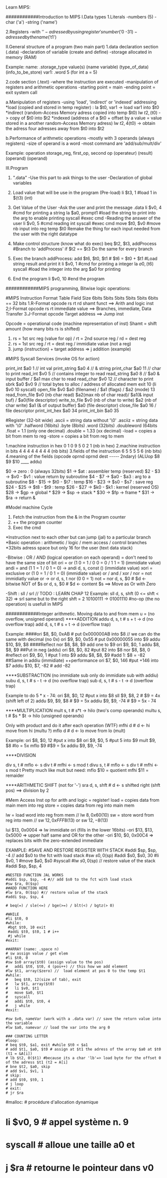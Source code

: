 Learn MIPS:

############Introduction to MIPS
I.Data types
1.Literals
-numbers (5)
-char ('a')
-string ('name')

2.Registers
-with '$'
-adressed by using register's number ('$0 -$31)
-adressed by the name ('$t1')

II.General structure of a program (two main part)
1.data declaration section (.data)
-declaration of variable (create and define)
-storage allocated in memory (RAM)

Example:
name:           .storage_type       value(s)
(name variable) (type_of_data)      (info_to_be_store)
var1:           .word               5 (for int a = 5)

2.code section (.text)
-where the instruction are executed
-manipulation of registers and arithmetic operations
-starting point = main
-ending point = exit system call

a.Manipulation of registers
-using 'load', 'indirect' or 'indexed' addressing
*load (copied and stored in temp register) :
la $t0, var1 -> load var1 into $t0
*indirect (random-Access Memory adress copied into temp $t0)
lw $t2, ($t0) -> copy of $t0 into $t2
*indexed (address of a $t0 + offset by a value = value stored in a another random-Access Memory adress)
lw $t2, 4($t0) -> obtain the adress four adresses away from $t0 into $t2

b.Performance of arithmetic operations
-mostly with 3 operands (always registers)
-size of operand is a word
-most command are 'add/sub/mult/div'

Example:
operation   storage_reg, first_op, second op
(operateur) (result)     (operand) (operand) 

III.Program

1. ".data"
-Use this part to ask things to the user
-Declaration of global variables

2. Load value that will be use in the program (Pre-load)
li  $t3, 1 #load 1 in $(t3) (int)

3. Get Value of the User
-Ask the user and print the message .data
li $v0, 4 #cmd for printing a string
la $a0, prompt1 #load the string to print into the arg to enable printing
syscall #exec cmd
-Reading the answer of the user
li $v0, 5 #cmd reading int
syscall #exec cmd
move $t0, $v0 #move nb input into reg temp $t0
Remake the thing for each input needed from the user with the right datatype

4. Make control structure (know what do exec)
beq $t2, $t3, addProcess #Branch to 'addProcess' if $t2 == $t3
Do the same for every branch

5. Exec the branch
addProcess:
    add $t6, $t0, $t1 # $t6 = $t0 + $t1 
    #Load string result and print it
    li $v0, 1 #cmd for printing a integer
    la $a0, ($t6)
    syscall #load the integer into the arg $a0 for printing

6. End the program
    li $v0, 10 #end the program

############MIPS programming, Bitwise logic operations:

#MIPS Instruction Format Table
Field Size 6bits 5bits 5bits 5bits 5bits 6bits == 32 bits
1.R-Format  opcode rs    rt    rd    shamt funct ==> Arith and logic inst
2;I-Format  opcode rs    rt   immediate value    ==> Branches, immediate, Data Transfer
3.J-Format   opcode          Target address      ==> Jump inst

Opcode = operational code (machine representation of inst)
Shamt = shift amount (how many bits rs is shifted)

1. rs = 1st src reg (value for op) / rt = 2nd source reg / rd = dest reg
2. rs = 1st src reg / rt = dest reg / immidiate value (not a reg)
3. jump (instruction) + target address => j addition (example)

#MIPS Syscall Services (invoke OS for action)

print_int    $a0 1 // int val
print_string $a0 4 // & string
print_char   $a0 11 // char to print
read_int     $v0 5 // contains integer to read 
read_string  $a0 8 // $a0 & input buffer / $a1 max char to read
read_char    $v0 12 // character to print
sbrk         $a0 $v0 9 // total bytes to alloc / address of allocated mem
exit         10 (li $v0 10 syscall)
open_file    $v0 $a0 (filename) / $a1 (flags) / $a2 (mode) 13
read_from_file $v0 (nb char read) $a2(max nb of char read)/ $a1(& input buf) / $a0(file descriptor)
write_to_file $v0 (nb of char to write) $a2 (nb of char write) $a1 (& of output buffer) $a0 (file descriptor)
close_file $a0 16 / file descriptor
print_int_hex $a0 34
print_int_bin $a0 35

#Register (32-bit wide)
.ascii = string data without '\0'
.asciiz = string data with '\0'
.halfword (16bits)
.byte (8bits)
.word (32bits)
.doubleword (64bits
.float = 1.1 (only one decimal)
.double = 1.33 (xx decimal)
-load = copies a bit from mem to reg
-store = copies a bit from reg to mem

1.machine instruction in hex 0 1 0 9 5 0 2 1 (nb in hex)
2.machine instruction in bits 4 4 4 4 4 4 4 4 (nb bits)
3.fields of the instruction 6 5 5 5 5 6 (nb bits)
4.meaning of the fields (opcode oprnd oprnd dest ----- 2ndary)
(ALUop $8 $9 $10 ____  addu)

$0 -> zero : 0 (always 32bits)
$1 -> $at : assembler temp (reserved) 
$2 - $3 -> $v0 - $v1 : value return by subroutine
$4 - $7 -> $a0 - $a3 : arg to a subroutine
$8 - $15 -> $t0 - $t7 : temp
$16 - $23 -> $s0 - $s7 : save reg
$24 - $25 -> $t8 - $t9 : temp
$26 - $27 -> $k0 - $k1 : kernel (reserved OS)
$28 -> $gp -> global *
$29 -> $sp -> stack *
$30 -> $fp -> frame *
$31 -> $ra -> return &

#Model machine Cycle
1. Fetch the instruction from the & in the Program counter
2. ++ the program counter
3. Exec the cmd

*Instruction next to each other but can jump (jal) to a particular branch
*Basic operation : arithmetic / logic / mem access / control branches
*32bits adress space but only 16 for the user (text data stack)

-Bitwise : OR / AND (logical operation on each operand) = don't need to have the same size of bit
ori = or (1 0 = 1 / 0 0 = 0 / 1 1 = 1) (immidiate value)
andi = and (1 1 = 1 / 0 1 = 0) -> andi d, s, const () (immidiate value)
xori = exclusive or (1 0 = 1 / 0 1 = 0) (immidiate value)
or / and / xor / nor = not immidiatly value
or -> or d, s, t
nor (0 0 = 1)
not = nor d, s, $0 # $d <- bitwise NOT of $s
or d, s, $0 # $d <- content $s ==> Move as Or with Zero

-Shift : sll / srl // TODO : LEARN CHAP 12
Example:
sll d, s, shft (0 <= shft < 32) => srl same but to the right
shft = 2
10100111 -> 01001110
#no-op (the no operation) is usefull in MIPS

############Integer arithmetic. Moving data to and from mem
u = (no overflow, unsigned operand)
****ADDITION
addu d, s, t # s + t -> d (no overflow trap)
add d, s, t # s + t -> d (overflow trap)

Example:
####ori $8, $0, 0xAB # put 0x000000AB into $8 // we can do the same with decimal (no 0x)
    ori $9, $0, 0x55 # put 0x00000055 into $9
    addu $10, $9, $8
####Reflect
nor $8, $8, $9
add one to $9
ori $9, $0, 1
addu $8,  $8, $9
##Put in neg (addu)
ori $8, $0, 82 #put 82 into $8
nor $8, $8, 0 #reflect
ori $9, $0, 1 #put 1 into $9
addu $8, $8, $9 #add 1: $8 = -82
##Same in addiu (immidiate) ++performance
ori $7, $0, 146 #put +146 into $7
addiu $10, $7, -82 # add -82

****SUBSTRACTION (no immidiate sub only do immidiate sub with addiu)
subu d, s, t # s - t -> d (no overflow trap)
sub d, s, t # s - t -> d (overflow trap)

Example to do 5 * x - 74:
ori $8, $0, 12 #put x into $8
sll $9, $8, 2 # $9 = 4x (shift left of 2)
addu $9, $9, $8 # $9 = 5x
addiu $9, $9, -74 # $9 = 5x - 74

****MULTIPLICATION
mult s, t # $s *$t -> hilo (two's comp operands)
multu s, t # $s * $t -> hilo (unsigned operands)

Only with product and do it after each operation (WTF)
mfhi d # d <- hi move from hi (multu ?)
mflo d # d <- lo move from lo (mult)

Example:
ori $8, $0, 12 #put x into $8
ori $9, $0, 5 #put 5 into $9
mult $9, $8 #lo = 5x
mflo $9 #$9 = 5x
addiu $9, $9, -74

****DIVISION

div s, t # mflo <- s div t
         # mfhi <- s mod t
divu s, t # mflo <- s div t
         # mfhi <- s mod t
Pretty much like mult but need:
mflo $10 = quotient
mfhi $11 = remaider

****ARITHMETIC SHIFT (not for '-')
sra d, s, shft # d <- s shifted right (shft pos) ==> division by 2

#Mem Access Inst
op for arith and logic = register!
load = copies data from main mem into reg
store = copies data from reg into main mem

lw = load word into reg from mem // lw $8, 0x60($10)
sw = store word from reg into mem // sw $12, 0xFFF8($13) or sw $12, -8($13)

lui $13, 0x0004 => lw immidiate
ori (fills in the lower 16bits)
-ori $13, $13, 0x5000 => upper half same and OR for the other
-ori $10, $0, 0x00C4 => replaces bits with the zero-extended immediate 

EXAMPLE:
	#SAVE AND RESTORE REGISTER WITH STACK
	#addi $sp, $sp, -4 // add $s0 to the fct with load stack 
	#sw $s0, 0($sp)
	#addi $s0, $s0, 30
	#li $v0, 1
	#move $a0, $s0
	#syscall
	#lw $s0, 0($sp) // restore value of the stack
	#addi $sp, $sp, 4
	
	#NESTED FUNCTION JAL WORKS
	#addi $sp, $sp, -4 #// add $s0 to the fct with load stack 
	#sw $ra, 0($sp)
	##ADD FUNCTION HERE
	#lw $ra, 0($sp) #// restore value of the stack
	#addi $sp, $sp, 4
	
	# beq(=) / sle(<=) / bge(>=) / blt(<) / bgtz(> 0)
	
	#WHILE
	#li $t0, 0
	#while:
	 #bgt $t0, 10 exit
	 #addi $t0, $t0, 1 # i++
	 #j while
	#exit:
	
	##ARRAY (name: .space n)
    # sw assign value / get elem
	#li $t0, 0
	#sw $s0 array($t0) (assign value to the pos)
	#	addi $t0, $t0, 4 (pos++) // this how we add element
	#lw $t1, array($zero) //  load element at pos 0 to the temp $t1
	#while: 
	#	beq $t0, 12(size of tab), exit
	#	lw $t1, array($t0)
	#	li $v0, $t1
	#	move $a0, $t1
	#	syscall
	#	addi $t0, $t0, 4
	#	j while
	#exit:
	
	#sw $v0, nameVar (work with a .data var) // save the return value into the variable
	#lw $a0, namevar // load the var into the arg 0
	
	### COUNTING LETTER
	#loop:
	# beq $t0, $a1, exit #while $t0 < $a1 
	# add $t1, $a0, $t0 # assign at $t1 the adress of the array $a0 at $t0 (t1 = &A[i])
	# lb $t2, 0($t1) #because its a char 'lb'=> load byte for the offset 0 of the adress $t1 (t2 = A[i] 
	# bne $t2, $a0, skip
	# add $v1, $v1, 1
	# skip:
	# add $t0, $t0, 1
	# j loop
	# exit:
	# jr $ra
	
#malloc:                 # procédure d'allocation dynamique
#        li $v0, 9       # appel système n. 9 
#        syscall         # alloue une taille a0 et
#        j  $ra          # retourne le pointeur dans v0